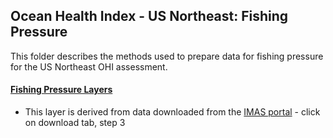 ## Ocean Health Index - US Northeast: Fishing Pressure

This folder describes the methods used to prepare data for fishing pressure for the US Northeast OHI assessment. 

#### [Fishing Pressure Layers](https://ohi-northeast.github.io/ne-prep/prep/pressures/fishing/fishing_pressure_layers.html)
- This layer is derived from data downloaded from the [IMAS portal](http://data.imas.utas.edu.au/portal/search?uuid=ff1274e1-c0ab-411b-a8a2-5a12eb27f2c0) - click on download tab, step 3
